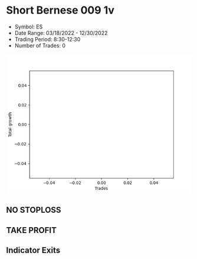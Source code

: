# Short Bernese 009 1v 
- Symbol: ES
- Date Range: 03/18/2022 - 12/30/2022
- Trading Period: 8:30-12:30
- Number of Trades: 0

![Plot](ShortBernese0091vES.png)
## NO STOPLOSS














## TAKE PROFIT











## Indicator Exits


